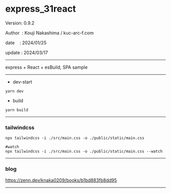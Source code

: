 ﻿# express_31react

 Version: 0.9.2

 Author  : Kouji Nakashima / kuc-arc-f.com

 date    : 2024/01/25

 update : 2024/03/17

***

express + React + esBuild, SPA sample

***
* dev-start
```
yarn dev
```

* build
```
yarn build
```
***
### tailwindcss

```
npx tailwindcss -i ./src/main.css -o ./public/static/main.css

#watch
npx tailwindcss -i ./src/main.css -o ./public/static/main.css --watch
```

***
### blog

https://zenn.dev/knaka0209/books/b1bd883fb8dd95

***

